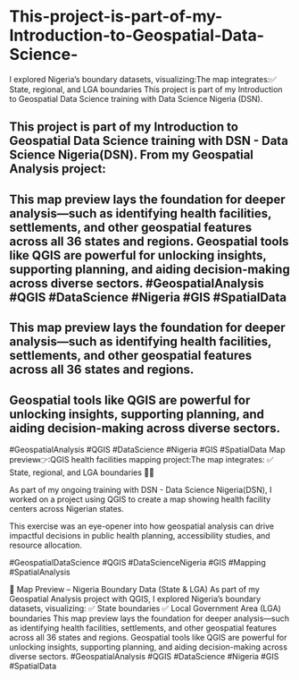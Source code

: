 # This-project-is-part-of-my-Introduction-to-Geospatial-Data-Science-
I explored Nigeria’s boundary datasets, visualizing:The map integrates:✅ State, regional, and LGA boundaries 
This project is part of my Introduction to Geospatial Data Science training with Data Science Nigeria (DSN).

## This project is part of my Introduction to Geospatial Data Science training with DSN - Data Science Nigeria(DSN). From my Geospatial Analysis project:

## This map preview lays the foundation for deeper analysis—such as identifying health facilities, settlements, and other geospatial features across all 36 states and regions. Geospatial tools like QGIS are powerful for unlocking insights, supporting planning, and aiding decision-making across diverse sectors. #GeospatialAnalysis #QGIS #DataScience #Nigeria #GIS #SpatialData

## This map preview lays the foundation for deeper analysis—such as identifying health facilities, settlements, and other geospatial features across all 36 states and regions.
## Geospatial tools like QGIS are powerful for unlocking insights, supporting planning, and aiding decision-making across diverse sectors.
#GeospatialAnalysis #QGIS #DataScience #Nigeria #GIS #SpatialData
Map preview👉:QGIS health facilities mapping project:The map integrates:
✅ State, regional, and LGA boundaries 👩‍💻

As part of my ongoing training with DSN - Data Science Nigeria(DSN), I worked on a project using QGIS to create a map showing health facility centers across Nigerian states.

This exercise was an eye-opener into how geospatial analysis can drive impactful decisions in public health planning, accessibility studies, and resource allocation.

#GeospatialDataScience #QGIS #DataScienceNigeria #GIS #Mapping #SpatialAnalysis

📍 Map Preview – Nigeria Boundary Data (State & LGA)
As part of my Geospatial Analysis project with QGIS, I explored Nigeria’s boundary datasets, visualizing:
✅ State boundaries
✅ Local Government Area (LGA) boundaries
This map preview lays the foundation for deeper analysis—such as identifying health facilities, settlements, and other geospatial features across all 36 states and regions.
Geospatial tools like QGIS are powerful for unlocking insights, supporting planning, and aiding decision-making across diverse sectors.
#GeospatialAnalysis #QGIS #DataScience #Nigeria #GIS #SpatialData
